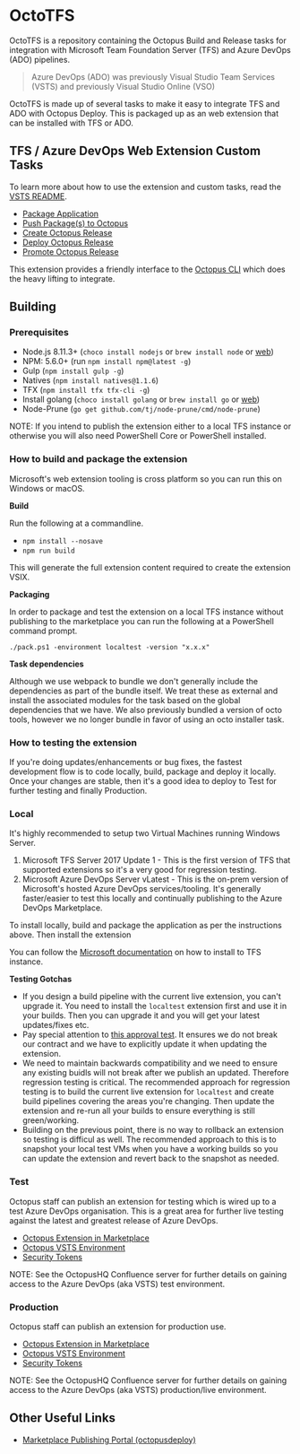 # OctoTFS

OctoTFS is a repository containing the Octopus Build and Release tasks for integration with Microsoft Team Foundation Server (TFS) and Azure DevOps (ADO) pipelines.  

> Azure DevOps (ADO) was previously Visual Studio Team Services (VSTS) and previously Visual Studio Online (VSO)

OctoTFS is made up of several tasks to make it easy to integrate TFS and ADO with Octopus Deploy. This is packaged up as an web extension that can be installed with TFS or ADO. 

## TFS / Azure DevOps Web Extension Custom Tasks 

To learn more about how to use the extension and custom tasks, read the [VSTS README](source/vsts.md).

* [Package Application](source/tasks/Pack)
* [Push Package(s) to Octopus](source/tasks/Push)
* [Create Octopus Release](source/tasks/CreateOctopusRelease)
* [Deploy Octopus Release](source/tasks/Deploy)
* [Promote Octopus Release](source/tasks/Promote)

This extension provides a friendly interface to the [Octopus CLI](https://github.com/octopusdeploy/octopusclients) which does the heavy lifting to integrate.

## Building  

### Prerequisites

* Node.js 8.11.3+ (`choco install nodejs` or `brew install node` or [web](https://nodejs.org)) 
* NPM: 5.6.0+ (run `npm install npm@latest -g`)
* Gulp (`npm install gulp -g`)
* Natives (`npm install natives@1.1.6`)
* TFX (`npm install tfx tfx-cli -g`)
* Install golang (`choco install golang` or `brew install go` or [web](https://golang.org))
* Node-Prune (`go get github.com/tj/node-prune/cmd/node-prune`)

NOTE: If you intend to publish the extension either to a local TFS instance or otherwise you will also need PowerShell Core or PowerShell installed.

### How to build and package the extension

Microsoft's web extension tooling is cross platform so you can run this on Windows or macOS.

**Build** 

Run the following at a commandline.

* `npm install --nosave`
* `npm run build`

This will generate the full extension content required to create the extension VSIX.

**Packaging**

In order to package and test the extension on a local TFS instance without publishing to the marketplace you can run the following at a PowerShell command prompt.
 
`./pack.ps1 -environment localtest -version "x.x.x"`

**Task dependencies**

Although we use webpack to bundle we don't generally include the dependencies as part of the bundle itself. We treat these as external and install the associated modules for the task based on the global dependencies that we have. We
also previously bundled a version of octo tools, however we no longer bundle in favor of using an octo installer task.

### How to testing the extension

If you're doing updates/enhancements or bug fixes, the fastest development flow is to code locally, build, package and deploy it locally. Once your changes are stable, then it's a good idea to deploy to Test for further testing and finally Production.

### Local

It's highly recommended to setup two Virtual Machines running Windows Server.   

1. Microsoft TFS Server 2017 Update 1 - This is the first version of TFS that supported extensions so it's a very good for regression testing.  
2. Microsoft Azure DevOps Server vLatest - This is the on-prem version of Microsoft's hosted Azure DevOps services/tooling. It's generally faster/easier to test this locally and continually publishing to the Azure DevOps Marketplace. 

To install locally, build and package the application as per the instructions above. Then install the extension 

You can follow the [Microsoft documentation](https://docs.microsoft.com/en-us/vsts/marketplace/get-tfs-extensions?view=tfs-2018#install-extensions-for-disconnected-tfs) on how to install to TFS instance.

**Testing Gotchas**

* If you design a build pipeline with the current live extension, you can't upgrade it. You need to install the `localtest` extension first and use it in your builds. Then you can upgrade it and you will get your latest updates/fixes etc.
* Pay special attention to [this approval test](tests/OctoTFS.Tests/OctoTFS.Tests/ContractStabilityFixture.EnsureInputNamesAndTypesHaveNotChanged.approved.txt). It ensures we do not break our contract and we have to explicitly update it when updating the extension.
* We need to maintain backwards compatibility and we need to ensure any existing buidls will not break after we publish an updated. Therefore regression testing is critical. The recommended approach for regression testing is to build the current live extension for `localtest` and create build pipelines covering the areas you're changing. Then update the extension and re-run all your builds to ensure everything is still green/working.
* Building on the previous point, there is no way to rollback an extension so testing is difficul as well. The recommended approach to this is to snapshot your local test VMs when you have a working builds so you can update the extension and revert back to the snapshot as needed.        

### Test

Octopus staff can publish an extension for testing which is wired up to a test Azure DevOps organisation. This is a great area for further live testing against the latest and greatest release of Azure DevOps.

- [Octopus Extension in Marketplace](https://marketplace.visualstudio.com/items?itemName=octopusdeploy.octopus-deploy-build-release-tasks-test)
- [Octopus VSTS Environment](https://octopus-deploy-test.visualstudio.com)
- [Security Tokens](https://octopus-deploy-test.visualstudio.com/_details/security/tokens)

NOTE: See the OctopusHQ Confluence server for further details on gaining access to the Azure DevOps (aka VSTS) test environment.  

### Production

Octopus staff can publish an extension for production use. 

- [Octopus Extension in Marketplace](https://marketplace.visualstudio.com/items?itemName=octopusdeploy.octopus-deploy-build-release-tasks)
- [Octopus VSTS Environment](https://octopus-deploy.visualstudio.com)
- [Security Tokens](https://octopus-deploy.visualstudio.com/_details/security/tokens)

NOTE: See the OctopusHQ Confluence server for further details on gaining access to the Azure DevOps (aka VSTS) production/live environment.

## Other Useful Links

- [Marketplace Publishing Portal (octopusdeploy)](https://marketplace.visualstudio.com/manage/publishers/octopusdeploy) 